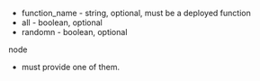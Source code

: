
- function_name - string, optional, must be a deployed function
- all  - boolean, optional 
- randomn - boolean, optional 


node
- must provide one of them.

